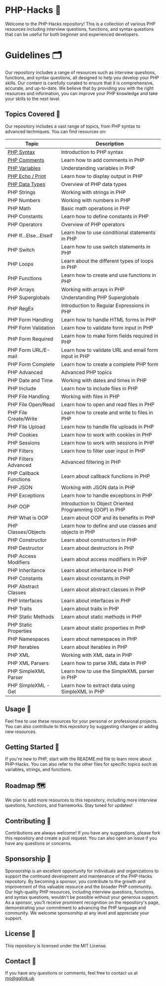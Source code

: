 # PHP-Hacks 🐘

Welcome to the PHP-Hacks repository! This is a collection of various PHP resources including interview questions, functions, and syntax questions that can be useful for both beginner and experienced developers.

# Guidelines 🗂️
Our repository includes a range of resources such as interview questions, functions, and syntax questions, all designed to help you develop your PHP skills. Our content is carefully curated to ensure that it is comprehensive, accurate, and up-to-date. We believe that by providing you with the right resources and information, you can improve your PHP knowledge and take your skills to the next level.

## Topics Covered 📁

Our repository includes a vast range of topics, from PHP syntax to advanced techniques. You can find resources on:

| Topic | Description |
|-------|-------------|
| [PHP Syntax](https://github.com/Skills-Hub/PHP-Hacks/tree/main/Syntax) | Introduction to PHP syntax |
| [PHP Comments](https://github.com/Skills-Hub/PHP-Hacks/tree/main/comments) | Learn how to add comments in PHP |
| [PHP Variables](https://github.com/Skills-Hub/PHP-Hacks/tree/main/variables) | Understanding variables in PHP |
| [PHP Echo / Print](https://github.com/Skills-Hub/PHP-Hacks/tree/main/Echo) | Learn how to display output in PHP |
| [PHP Data Types](https://github.com/Skills-Hub/PHP-Hacks/tree/main/DataTypes) | Overview of PHP data types |
| PHP Strings | Working with strings in PHP |
| PHP Numbers | Working with numbers in PHP |
| PHP Math | Basic math operations in PHP |
| PHP Constants | Learn how to define constants in PHP |
| PHP Operators | Overview of PHP operators |
| PHP If...Else...Elseif | Learn how to use conditional statements in PHP |
| PHP Switch | Learn how to use switch statements in PHP |
| PHP Loops | Learn about the different types of loops in PHP |
| PHP Functions | Learn how to create and use functions in PHP |
| PHP Arrays | Working with arrays in PHP |
| PHP Superglobals | Understanding PHP Superglobals |
| PHP RegEx | Introduction to Regular Expressions in PHP |
| PHP Form Handling | Learn how to handle HTML forms in PHP |
| PHP Form Validation | Learn how to validate form input in PHP |
| PHP Form Required | Learn how to make form fields required in PHP |
| PHP Form URL/E-mail | Learn how to validate URL and email form input in PHP |
| PHP Form Complete | Learn how to create a complete PHP form |
| PHP Advanced | Advanced PHP topics |
| PHP Date and Time | Working with dates and times in PHP |
| PHP Include | Learn how to include files in PHP |
| PHP File Handling | Working with files in PHP |
| PHP File Open/Read | Learn how to open and read files in PHP |
| PHP File Create/Write | Learn how to create and write to files in PHP |
| PHP File Upload | Learn how to handle file uploads in PHP |
| PHP Cookies | Learn how to work with cookies in PHP |
| PHP Sessions | Learn how to work with sessions in PHP |
| PHP Filters | Learn how to filter user input in PHP |
| PHP Filters Advanced | Advanced filtering in PHP |
| PHP Callback Functions | Learn about callback functions in PHP |
| PHP JSON | Working with JSON data in PHP |
| PHP Exceptions | Learn how to handle exceptions in PHP |
| PHP OOP | Introduction to Object Oriented Programming (OOP) in PHP |
| PHP What is OOP | Learn about OOP and its benefits in PHP |
| PHP Classes/Objects | Learn how to define and use classes and objects in PHP |
| PHP Constructor | Learn about constructors in PHP |
| PHP Destructor | Learn about destructors in PHP |
| PHP Access Modifiers | Learn about access modifiers in PHP |
| PHP Inheritance | Learn about inheritance in PHP |
| PHP Constants | Learn about constants in PHP |
| PHP Abstract Classes | Learn about abstract classes in PHP |
| PHP Interfaces | Learn about interfaces in PHP |
| PHP Traits | Learn about traits in PHP |
| PHP Static Methods | Learn about static methods in PHP |
| PHP Static Properties | Learn about static properties in PHP |
| PHP Namespaces | Learn about namespaces in PHP |
| PHP Iterables | Learn about iterables in PHP |
| PHP XML | Working with XML data in PHP |
| PHP XML Parsers | Learn how to parse XML data in PHP |
| PHP SimpleXML Parser | Learn how to use the SimpleXML parser in PHP |
| PHP SimpleXML - Get | Learn how to extract data using SimpleXML in PHP |

## Usage 🚀

Feel free to use these resources for your personal or professional projects. You can also contribute to this repository by suggesting changes or adding new resources.

## Getting Started 🏁

If you're new to PHP, start with the README.md file to learn more about PHP-Hacks. You can also refer to the other files for specific topics such as variables, strings, and functions.

## Roadmap 🗺️

We plan to add more resources to this repository, including more interview questions, functions, and frameworks. Stay tuned for updates!

## Contributing 🤝

Contributions are always welcome! If you have any suggestions, please fork this repository and create a pull request. You can also open an issue if you have any questions or concerns.

## Sponsorship 🎁
Sponsorship is an excellent opportunity for individuals and organizations to support the continued development and maintenance of the PHP-Hacks repository. By becoming a sponsor, you contribute to the growth and improvement of this valuable resource and the broader PHP community. Our high-quality PHP resources, including interview questions, functions, and syntax questions, wouldn't be possible without your generous support. As a sponsor, you'll receive prominent recognition on the repository's page, demonstrating your commitment to advancing the PHP language and community. We welcome sponsorship at any level and appreciate your support.

## License 📝

This repository is licensed under the MIT License.

## Contact 📧

If you have any questions or comments, feel free to contact us at mo@gglink.uk 
